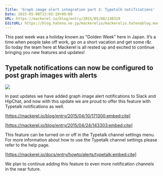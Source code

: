 ```yaml
---
Title: 'Graph image alert integration part 3: Typetalk notifications'
Date: 2015-05-08T13:03:19+09:00
URL: https://mackerel.io/blog/entry/2015/05/08/130319
EditURL: https://blog.hatena.ne.jp/mackerelio/mackerelio.hatenablog.mackerel.io/atom/entry/8454420450093836776
---
```


This past week was a holiday known as “Golden Week” here in Japan. It’s a time when people take off work, go on a short vacation and get some r&r.
So today the team here at Mackerel is all rested up and excited to continue bringing you new features and updates!

## Typetalk notifications can now be configured to post graph images with alerts

![](https://cdn-ak.f.st-hatena.com/images/fotolife/m/mackerelio/20150507/20150507163216.png)

In past updates we have added graph image alert notifications to Slack and HipChat, and now with this update we are proud to offer this feature with Typetalk notifications as well.

[https://mackerel.io/blog/entry/2015/04/10/171300:embed:cite]

[https://mackerel.io/blog/entry/2015/04/24/143303:embed:cite]

This feature can be turned on or off in the Typetalk channel settings menu.
For more information about how to use the Typetalk channel settings please refer to the help page.

[https://mackerel.io/docs/entry/howto/alerts/typetalk:embed:cite]

We plan to continue adding this feature to even more notification channels in the near future.
